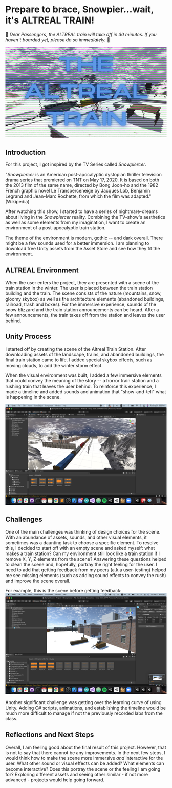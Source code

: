 # Prepare to brace, Snowpier...wait, it's ALTREAL TRAIN!

📣 _Dear Passengers, the ALTREAL train will take off in 30 minutes. If you haven't boarded yet, please do so immediately._ 📣

![](https://github.com/ak7588/altReal/blob/master/Project-1-Snowpiercer/Project%201%20Info/project_image.png)

## Introduction

For this project, I got inspired by the TV Series called *Snowpiercer*.

"*Snowpiercer* is an American post-apocalyptic dystopian thriller television drama series that premiered on TNT on May 17, 2020. It is based on both the 2013 film of the same name, directed by Bong Joon-ho and the 1982 French graphic novel Le Transperceneige by Jacques Lob, Benjamin Legrand and Jean-Marc Rochette, from which the film was adapted." (Wikipedia)

After watching this show, I started to have a series of nightmare-dreams about living in the *Snowpiercer* reality. Combining the TV-show's aesthetics as well as some elements from my imagination, I want to create an environment of a post-apocalyptic train station.

The theme of the environment is modern, gothic -- and dark overall. There might be a few sounds used for a better immersion. I am planning to download free Unity assets from the Asset Store and see how they fit the environment.

## ALTREAL Environment

When the user enters the project, they are presented with a scene of the train station in the winter. The user is placed between the train station building and the train. The scene consists of the nature (mountains, snow, gloomy skybox) as well as the architecture elements (abandoned buildings, railroad, trash and boxes). For the immersive experience, sounds of the snow blizzard and the train station announcements can be heard. After a few announcements, the train takes off from the station and leaves the user behind.

## Unity Process

I started off by creating the scene of the Altreal Train Station. After downloading assets of the landscape, trains, and abandoned buildings, the final train station came to life. I added special skybox effects, such as moving clouds, to add the winter storm effect.

When the visual environment was built, I added a few immersive elements that could convey the meaning of the story -- a horror train station and a rushing train that leaves the user behind. To reinforce this experience, I made a timeline and added sounds and animation that "show-and-tell" what is happening in the scene.

![](https://github.com/ak7588/altReal/blob/master/Project-1-Snowpiercer/Project%201%20Info/unityProcess.png)

## Challenges

One of the main challenges was thinking of design choices for the scene. With an abundance of assets, sounds, and other visual elements, it sometimes was a daunting task to choose a specific element. To resolve this, I decided to start off with an empty scene and asked myself: what makes a train station? Can my environment still look like a train station if I remove X, Y, Z elements from the scene? Answering these questions helped to clean the scene and, hopefully, portray the right feeling for the user. I need to add that getting feedback from my peers (a.k.a user-testing) helped me see missing elements (such as adding sound effects to convey the rush) and improve the scene overall.

For example, this is the scene before getting feedback:
![](https://github.com/ak7588/altReal/blob/master/Project-1-Snowpiercer/Project%201%20Info/beginning.png)

Another significant challenge was getting over the learning curve of using Unity. Adding C# scripts, animations, and establishing the timeline would be much more difficult to manage if not the previously recorded labs from the class.

## Reflections and Next Steps

Overall, I am feeling good about the final result of this project. However, that is not to say that there cannot be any improvements. In the next few steps, I would think how to make the scene more immersive _and_ interactive for the user. What other sound or visual effects can be added? What elements can become interactive? Does this portray the scene or the feeling I am going for? Exploring different assets and seeing other similar - if not more advanced - projects would help going forward.

